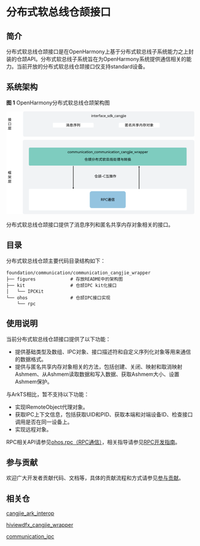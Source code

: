 # 分布式软总线仓颉接口

## 简介

分布式软总线仓颉接口是在OpenHarmony上基于分布式软总线子系统能力之上封装的仓颉API。分布式软总线子系统旨在为OpenHarmony系统提供通信相关的能力。当前开放的分布式软总线仓颉接口仅支持standard设备。

## 系统架构

**图 1**  OpenHarmony分布式软总线仓颉架构图

![](figures/communication_cangjie_wrapper_architecture.png)

分布式软总线仓颉接口提供了消息序列和匿名共享内存对象相关的接口。

## 目录

分布式软总线仓颉主要代码目录结构如下：

```
foundation/communication/communication_cangjie_wrapper
├── figures             # 存放README中的架构图
├── kit                 # 仓颉IPC kit化接口
│   └── IPCKit
└── ohos                # 仓颉IPC接口实现
    └── rpc
```

## 使用说明

当前分布式软总线仓颉接口提供了以下功能：

- 提供基础类型及数组、IPC对象、接口描述符和自定义序列化对象等用来通信的数据格式。
- 提供与匿名共享内存对象相关的方法，包括创建、关闭、映射和取消映射Ashmem、从Ashmem读取数据和写入数据、获取Ashmem大小、设置Ashmem保护。

与ArkTS相比，暂不支持以下功能：

- 实现IRemoteObject代理对象。
- 获取IPC上下文信息，包括获取UID和PID、获取本端和对端设备ID、检查接口调用是否在同一设备上。
- 实现远程对象。

RPC相关API请参见[ohos.rpc（RPC通信）](https://gitcode.com/openharmony-sig/arkcompiler_cangjie_ark_interop/blob/master/doc/API_Reference/source_zh_cn/apis/IPCKit/cj-apis-rpc.md)，相关指导请参见[RPC开发指南](https://gitcode.com/openharmony-sig/arkcompiler_cangjie_ark_interop/blob/master/doc/Dev_Guide/source_zh_cn/ipc/cj-ipc-rpc-overview.md)。

## 参与贡献

欢迎广大开发者贡献代码、文档等，具体的贡献流程和方式请参见[参与贡献](https://gitcode.com/openharmony/docs/blob/master/zh-cn/contribute/%E5%8F%82%E4%B8%8E%E8%B4%A1%E7%8C%AE.md)。

## 相关仓

[cangjie\_ark\_interop](https://gitcode.com/openharmony-sig/arkcompiler_cangjie_ark_interop)

[hiviewdfx\_cangjie\_wrapper](https://gitcode.com/openharmony-sig/hiviewdfx_hiviewdfx_cangjie_wrapper)

[communication\_ipc](https://gitee.com/openharmony/communication_ipc/blob/master/README.md)

